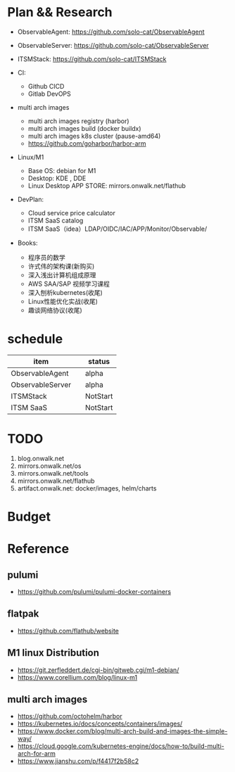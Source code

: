 # Plan && Research

* ObservableAgent: https://github.com/solo-cat/ObservableAgent
* ObservableServer: https://github.com/solo-cat/ObservableServer
* ITSMStack: https://github.com/solo-cat/ITSMStack

* CI:
  - Github CICD
  - Gitlab DevOPS

* multi arch images
  - multi arch images registry (harbor)
  - multi arch images build (docker buildx)
  - multi arch images k8s cluster (pause-amd64)
  - https://github.com/goharbor/harbor-arm


* Linux/M1 
  - Base OS: debian for M1
  - Desktop: KDE , DDE
  - Linux Desktop APP STORE: mirrors.onwalk.net/flathub 


* DevPlan:
  - Cloud service price calculator
  - ITSM SaaS catalog
  - ITSM SaaS（idea）LDAP/OIDC/IAC/APP/Monitor/Observable/
* Books:
  - 程序员的数学
  - 许式伟的架构课(新购买)
  - 深入浅出计算机组成原理
  - AWS SAA/SAP 视频学习课程
  - 深入刨析kubernetes(收尾)
  - Linux性能优化实战(收尾)
  - 趣谈网络协议(收尾)

# schedule

|        item     |          |   status   |
|-----------------|----------| ---------- |
| ObservableAgent |          |   alpha    |
| ObservableServer|          |   alpha    |
| ITSMStack       |          |   NotStart |
| ITSM SaaS       |          |   NotStart |

# TODO

1. blog.onwalk.net
1. mirrors.onwalk.net/os
1. mirrors.onwalk.net/tools
1. mirrors.onwalk.net/flathub
2. artifact.onwalk.net: docker/images,  helm/charts

# Budget

# Reference

## pulumi
* https://github.com/pulumi/pulumi-docker-containers

## flatpak

* https://github.com/flathub/website 

## M1 linux Distribution

* https://git.zerfleddert.de/cgi-bin/gitweb.cgi/m1-debian/
* https://www.corellium.com/blog/linux-m1

##  multi arch images

* https://github.com/octohelm/harbor
* https://kubernetes.io/docs/concepts/containers/images/
* https://www.docker.com/blog/multi-arch-build-and-images-the-simple-way/
* https://cloud.google.com/kubernetes-engine/docs/how-to/build-multi-arch-for-arm
* https://www.jianshu.com/p/f4417f2b58c2

